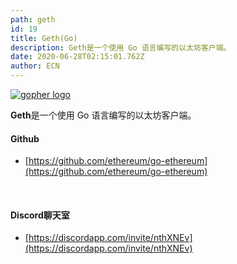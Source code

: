 ```yaml
---
path: geth
id: 19
title: Geth(Go)
description: Geth是一个使用 Go 语言编写的以太坊客户端。
date: 2020-06-28T02:15:01.762Z
author: ECN
---
```



[![gopher logo](https://ethereum.consensys.net/hs-fs/hubfs/gopher%20logo.png?width=200&name=gopher%20logo.png)](http://bit.ly/2ITqoK7)

**Geth**是一个使用 Go 语言编写的以太坊客户端。



#### Github

* [https://github.com/ethereum/go-ethereum](https://github.com/ethereum/go-ethereum)

<br/>

#### Discord聊天室

* [https://discordapp.com/invite/nthXNEv](https://discordapp.com/invite/nthXNEv)



